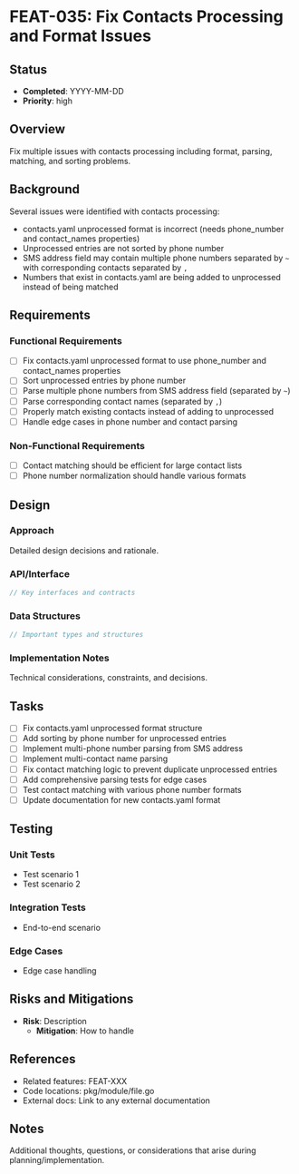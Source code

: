 # FEAT-035: Fix Contacts Processing and Format Issues

## Status
- **Completed**: YYYY-MM-DD
- **Priority**: high

## Overview
Fix multiple issues with contacts processing including format, parsing, matching, and sorting problems.

## Background
Several issues were identified with contacts processing:
- contacts.yaml unprocessed format is incorrect (needs phone_number and contact_names properties)
- Unprocessed entries are not sorted by phone number
- SMS address field may contain multiple phone numbers separated by `~` with corresponding contacts separated by `,`
- Numbers that exist in contacts.yaml are being added to unprocessed instead of being matched

## Requirements
### Functional Requirements
- [ ] Fix contacts.yaml unprocessed format to use phone_number and contact_names properties
- [ ] Sort unprocessed entries by phone number
- [ ] Parse multiple phone numbers from SMS address field (separated by `~`)
- [ ] Parse corresponding contact names (separated by `,`)
- [ ] Properly match existing contacts instead of adding to unprocessed
- [ ] Handle edge cases in phone number and contact parsing

### Non-Functional Requirements
- [ ] Contact matching should be efficient for large contact lists
- [ ] Phone number normalization should handle various formats

## Design
### Approach
Detailed design decisions and rationale.

### API/Interface
```go
// Key interfaces and contracts
```

### Data Structures
```go
// Important types and structures
```

### Implementation Notes
Technical considerations, constraints, and decisions.

## Tasks
- [ ] Fix contacts.yaml unprocessed format structure
- [ ] Add sorting by phone number for unprocessed entries
- [ ] Implement multi-phone number parsing from SMS address
- [ ] Implement multi-contact name parsing
- [ ] Fix contact matching logic to prevent duplicate unprocessed entries
- [ ] Add comprehensive parsing tests for edge cases
- [ ] Test contact matching with various phone number formats
- [ ] Update documentation for new contacts.yaml format

## Testing
### Unit Tests
- Test scenario 1
- Test scenario 2

### Integration Tests
- End-to-end scenario

### Edge Cases
- Edge case handling

## Risks and Mitigations
- **Risk**: Description
  - **Mitigation**: How to handle

## References
- Related features: FEAT-XXX
- Code locations: pkg/module/file.go
- External docs: Link to any external documentation

## Notes
Additional thoughts, questions, or considerations that arise during planning/implementation.
